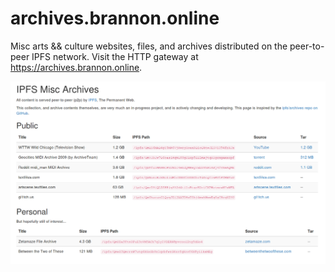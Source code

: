 # archives.brannon.online

Misc arts && culture websites, files, and archives distributed on the peer-to-peer IPFS network. Visit the HTTP gateway at https://archives.brannon.online.

![Archive Screenshot](screenshot.png)
